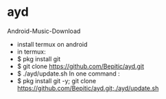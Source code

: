 # ayd
Android-Music-Download
- install termux on android
- in termux:
- $ pkg install git
- $ git clone https://github.com/Bepitic/ayd.git
- $ ./ayd/update.sh
In one command :
- $ pkg install git -y; git clone https://github.com/Bepitic/ayd.git;./ayd/update.sh
